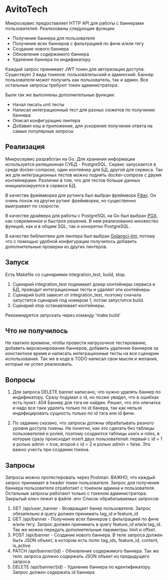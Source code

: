 # AvitoTech
Микросервис предоставляет HTTP API для работы с баннерами пользователей. Реализованы следующие функции:
* Получение баннера для пользователя
* Получение всех баннеров с фильтрацией по фиче и/или тегу
* Создание нового баннера
* Обновление содержимого баннера
* Удаление баннера по индефикатору

Каждый запрос принимает JWT токен для авторизации доступа. Существует 2 вида токенов: пользовательский и админский. Баннер пользователя может получить как пользователь, так и админ. Все остальные запросы требуют токен администратора.

Были так же выполнены дополнительные функции:
* Начал писать unit тесты
* Написал интеграционный тест для разных сюжетов по получении баннера
* Описал конфигурацию линтера
* Добавил кэш в приложение, для ускорение получения ответа на самые популярные запросы

## Реализация

Микросервис разработан на Go. Для хранения информации используется реляционная СУБД - PostgreSQL. Сервис запускается в среде docker-compose, один контейнер для БД, другой для сервиса. Так же для интеграционных тестов можно поднять docker-compose с двумя контейнерами. Различие в том, что для тестов больше данных инициализируется в сервисе БД.

В качестве фреймворка для рутинга был выбран фреймворк [Fiber](https://github.com/gofiber/fiber). Он очень похож на другие рутинг фреймворки, но существенно выигрывает по скорости.

В качестве драйвера для работы с PostgreSQL на Go был выбран [PGX](https://github.com/jackc/pgx), как современное
и быстрое решение. В нем реализованно множество функций, как и в общем SQL, так и конкретно
PostgreSQL.

В качестве библиотеки для линтера был выбран [Golangci-lint](https://github.com/golangci/golangci-lint), потому что с помощью удобной конфигурации получилось добавить дополнительные проверки из других линтеров.

## Запуск

Есть Makefile со сценариями  integration_test, build, stop.
1. Сценарий integration_test поднимает докер контейнеры сервиса и БД, проводит интеграционные тесты и удаляет эти контейнеры.
2. Сценарий build зависит от integration_test, поэтому сначала запустится сценарий под номером 1, потом запустится build.
3. Сценарий stop останавливает контейнеры.

Рекомендуется запускать через команду 'make build'

## Что не получилось

Не хватило времени, чтобы провести нагрузочное тестирование, добавить версионирование баннеров, добавить удаление баннеров за константное время и написать интеграционные тесты на все сценарии использования. Так же в коде в TODO написал свои мысли и желания, которые не успел реализовать.

## Вопросы

1. Для запроса DELETE banner написано, что нужно удалять баннер по индификатору. Сразу подумал о id, но позже увидел, что в ошибках есть пункт: 404
Баннер для тэга не найден. Решил, что это опечатка и надо все таки удалять только по id банера, так как нельзя индифицировать сущность только по id тэга или id фичи.

2. По заданию сказано, что запросы должны обрабатывать разного уровня доступа токены. Не понятно, как это сделать без таблицы пользователей и ролей, поэтому создаются таблицы users и roles, в которые сразу происходит insert двух пользователей: первый с id = 1 и ролью admin = true, второй с id = 2 и ролью admin = false. Это важно учесть при создании токена.

## Запросы

Запросы можно протестировать через Postman. ВАЖНО, что каждый запрос принимает в header токен пользователя. Запрос для получения баннера пользователя отработает с токеном админа и пользователя. Остальные запросы работают только с токеном администратора. Закрытый ключ лежит в файле .env
Список обрабатываемых запросов:
1. GET /api/user_banner - Возвращает банер пользователя. Запрос обязательно в query должен принимать tag_id и feature_id
2. GET /api/banner - Получение всех баннеров с фильтрацией по фиче и/или тегу. Запрос должен принимать в query feature_id или/и tag_id. Так же можно передать дополнительные параметры: limit и offset.
3. POST /api/banner - Создание нового баннера. В теле запроса должен быть JSON объект, в котором есть поля: tag_ids, feature_id, content, is_active
4. PATCH /api/banner/{id} - Обновление содержимого баннера. Так же тело запроса должно содержать JSON объект из предыдущего запроса
5. DELETE /api/banner/{id} - Удаление баннера по идентификатору. Запрос должен содержать id баннера
